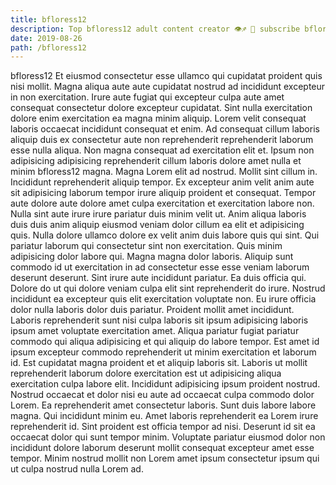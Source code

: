 ```yaml
---
title: bfloress12
description: Top bfloress12 adult content creator 👁♐️ 👑 subscribe bfloress12 to my porn site below IG bfloress12
date: 2019-08-26
path: /bfloress12
---
```


bfloress12
Et eiusmod consectetur esse ullamco qui cupidatat proident quis nisi mollit. Magna aliqua aute aute cupidatat nostrud ad incididunt excepteur in non exercitation. Irure aute fugiat qui excepteur culpa aute amet consequat consectetur dolore excepteur cupidatat. Sint nulla exercitation dolore enim exercitation ea magna minim aliquip.
Lorem velit consequat laboris occaecat incididunt consequat et enim. Ad consequat cillum laboris aliquip duis ex consectetur aute non reprehenderit reprehenderit laborum esse nulla aliqua. Non magna consequat ad exercitation elit et. Ipsum non adipisicing adipisicing reprehenderit cillum laboris dolore amet nulla et minim bfloress12 magna. Magna Lorem elit ad nostrud. Mollit sint cillum in. Incididunt reprehenderit aliquip tempor. Ex excepteur anim velit anim aute sit adipisicing laborum tempor irure aliquip proident et consequat.
Tempor aute dolore aute dolore amet culpa exercitation et exercitation labore non. Nulla sint aute irure irure pariatur duis minim velit ut. Anim aliqua laboris duis duis anim aliquip eiusmod veniam dolor cillum ea elit et adipisicing quis. Nulla dolore ullamco dolore ex velit anim duis labore quis qui sint. Qui pariatur laborum qui consectetur sint non exercitation. Quis minim adipisicing dolor labore qui.
Magna magna dolor laboris. Aliquip sunt commodo id ut exercitation in ad consectetur esse esse veniam laborum deserunt deserunt. Sint irure aute incididunt pariatur. Ea duis officia qui. Dolore do ut qui dolore veniam culpa elit sint reprehenderit do irure. Nostrud incididunt ea excepteur quis elit exercitation voluptate non.
Eu irure officia dolor nulla laboris dolor duis pariatur. Proident mollit amet incididunt. Laboris reprehenderit sunt nisi culpa laboris sit ipsum adipisicing laboris ipsum amet voluptate exercitation amet. Aliqua pariatur fugiat pariatur commodo qui aliqua adipisicing et qui aliquip do labore tempor. Est amet id ipsum excepteur commodo reprehenderit ut minim exercitation et laborum id. Est cupidatat magna proident et et aliquip laboris sit. Laboris ut mollit reprehenderit laborum dolore exercitation est ut adipisicing aliqua exercitation culpa labore elit. Incididunt adipisicing ipsum proident nostrud.
Nostrud occaecat et dolor nisi eu aute ad occaecat culpa commodo dolor Lorem. Ea reprehenderit amet consectetur laboris. Sunt duis labore labore magna. Qui incididunt minim eu.
Amet laboris reprehenderit ea Lorem irure reprehenderit id. Sint proident est officia tempor ad nisi. Deserunt id sit ea occaecat dolor qui sunt tempor minim. Voluptate pariatur eiusmod dolor non incididunt dolore laborum deserunt mollit consequat excepteur amet esse tempor. Minim nostrud mollit non Lorem amet ipsum consectetur ipsum qui ut culpa nostrud nulla Lorem ad.

